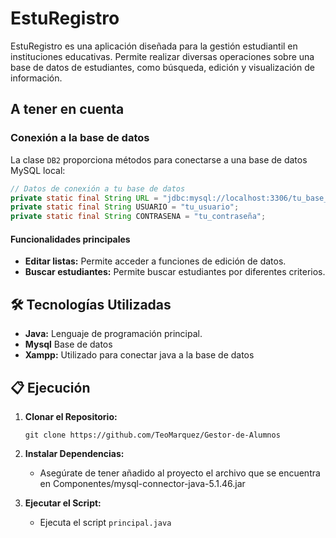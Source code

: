 # EstuRegistro

EstuRegistro es una aplicación diseñada para la gestión estudiantil en instituciones educativas. Permite realizar diversas operaciones sobre una base de datos de estudiantes, como búsqueda, edición y visualización de información.

## A tener en cuenta

### Conexión a la base de datos

La clase `DB2` proporciona métodos para conectarse a una base de datos MySQL local:

```java
// Datos de conexión a tu base de datos
private static final String URL = "jdbc:mysql://localhost:3306/tu_base_de_datos";
private static final String USUARIO = "tu_usuario";
private static final String CONTRASENA = "tu_contraseña";
```

#### Funcionalidades principales

- **Editar listas:** Permite acceder a funciones de edición de datos.
- **Buscar estudiantes:** Permite buscar estudiantes por diferentes criterios.

## 🛠️ Tecnologías Utilizadas

- **Java:** Lenguaje de programación principal.
- **Mysql** Base de datos
- **Xampp:** Utilizado para conectar java a la base de datos

## 📋 Ejecución

1. **Clonar el Repositorio:**
   ```
   git clone https://github.com/TeoMarquez/Gestor-de-Alumnos
   ```
2. **Instalar Dependencias:**
   - Asegúrate de tener añadido al proyecto el archivo que se encuentra en Componentes/mysql-connector-java-5.1.46.jar
     

3. **Ejecutar el Script:**
   - Ejecuta el script `principal.java`
     
